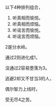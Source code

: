 以下4种排列组合，
1. 听真相而愉悦。
2. 听真相而烦恼。
3. 听谣言而愉悦。
4. 听谣言而烦恼。

2是分水岭。

通过2则进化成1，

没通过2容易堕落为3。

逃避2却又不甘当3的人，

偶尔智力上线时，

受无尽4之苦。
